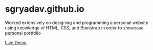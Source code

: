 # sgryadav.github.io
Worked extensively on designing and programming a personal website using knowledge of HTML, CSS, and Bootstrap in order to showcase personal portfolio

[Live Demo](http://sagaryadav.me)

